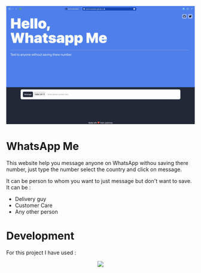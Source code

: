 ![](pic/banner.jpg)
# WhatsApp Me
This website help you message anyone on WhatsApp withou saving there number, just type the number select the country and click on  message.

It can be person to whom you want to just message but don't want to save.
It can be :
- Delivery guy
- Customer Care
- Any other person

# Development
For this project I have used :
<p align="center">

  <img src="https://skillicons.dev/icons?i=html,javascript,css,tailwind"/>
</p>
